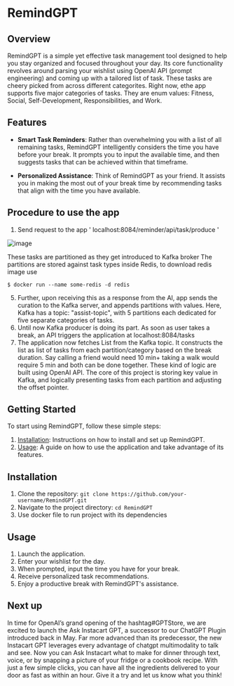 # RemindGPT

## Overview
RemindGPT is a simple yet effective task management tool designed to help you stay organized and focused throughout your day. Its core functionality revolves around parsing your wishlist using OpenAI API (prompt engineering) and coming up with a tailored list of task. These tasks are cheery picked from across different categorites. Right now, ethe app supports five major categories of tasks. They are enum values: Fitness, Social, Self-Development, Responsibilities, and Work.

## Features
- **Smart Task Reminders**: Rather than overwhelming you with a list of all remaining tasks, RemindGPT intelligently considers the time you have before your break. It prompts you to input the available time, and then suggests tasks that can be achieved within that timeframe.

- **Personalized Assistance**: Think of RemindGPT as your friend. It assists you in making the most out of your break time by recommending tasks that align with the time you have available.

## Procedure to use the app
1) Send request to the app
   '
   localhost:8084/reminder/api/task/produce
   '
  
![image](https://github.com/prajyotkcsu/remind-gpt/assets/154280801/b4701a9c-940f-4709-94a2-fa90d75e282b)




   
These tasks are partitioned as they get introduced to Kafka broker
The partitions are stored against task types inside Redis, to download redis image use 
```
$ docker run --name some-redis -d redis
```

   
5) Further, upon receiving this as a response from the AI, app sends the curation to the Kafka server, and appends partitions with values. Here, Kafka has a topic: "assist-topic", with 5 partitions each dedicated for five separate categories of tasks.
6) Until now Kafka producer is doing its part. As soon as user takes a break, an API triggers the application at localhost:8084/tasks
7) The application now fetches List<Tasks> from the Kafka topic. It constructs the list as list of tasks from each partition/category based on the break duration. Say calling a friend would need 10 min+ taking a walk would require 5 min and both can be done together. These kind of logic are built using OpenAI API. The core of this project is storing key value in Kafka, and logically presenting tasks from each partition and adjusting the offset pointer.


## Getting Started
To start using RemindGPT, follow these simple steps:
1. [Installation](#installation): Instructions on how to install and set up RemindGPT.
2. [Usage](#usage): A guide on how to use the application and take advantage of its features.

## Installation
1. Clone the repository: `git clone https://github.com/your-username/RemindGPT.git`
2. Navigate to the project directory: `cd RemindGPT`
3. Use docker file to run project with its dependencies

## Usage
1. Launch the application.
2. Enter your wishlist for the day.
3. When prompted, input the time you have for your break.
4. Receive personalized task recommendations.
5. Enjoy a productive break with RemindGPT's assistance.

## Next up
In time for OpenAI’s grand opening of the hashtag#GPTStore, we are excited to launch the Ask Instacart GPT, a successor to our ChatGPT Plugin introduced back in May. Far more advanced than its predecessor, the new Instacart GPT leverages every advantage of chatgpt multimodality to talk and see. Now you can Ask Instacart what to make for dinner through text, voice, or by snapping a picture of your fridge or a cookbook recipe. With just a few simple clicks, you can have all the ingredients delivered to your door as fast as within an hour. Give it a try and let us know what you think!


